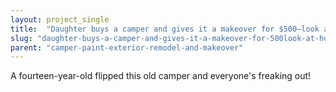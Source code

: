 ```yaml
---
layout: project_single
title:  "Daughter buys a camper and gives it a makeover for $500—look at how incredible it is now!"
slug: "daughter-buys-a-camper-and-gives-it-a-makeover-for-500look-at-how-incredible-it"
parent: "camper-paint-exterior-remodel-and-makeover"
---
```

A fourteen-year-old flipped this old camper and everyone's freaking out!
